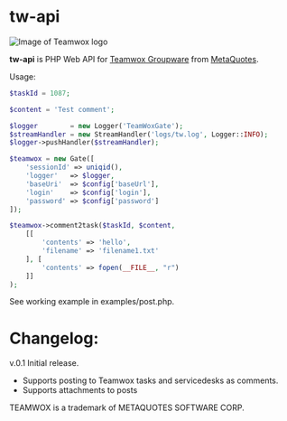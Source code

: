 # tw-api

![Image of Teamwox logo](http://www.teamwox.com/b/logo.gif)

**tw-api** is PHP Web API for [Teamwox Groupware](http://www.teamwox.com) from [MetaQuotes](https://www.metaquotes.net).

Usage:

```php
$taskId = 1087;

$content = 'Test comment';

$logger        = new Logger('TeamWoxGate');
$streamHandler = new StreamHandler('logs/tw.log', Logger::INFO);
$logger->pushHandler($streamHandler);

$teamwox = new Gate([
    'sessionId' => uniqid(),
    'logger'   => $logger, 
    'baseUri'  => $config['baseUrl'],
    'login'    => $config['login'],
    'password' => $config['password']
]);

$teamwox->comment2task($taskId, $content,
    [[
        'contents' => 'hello',
        'filename' => 'filename1.txt'
    ], [
        'contents' => fopen(__FILE__, "r")
    ]]
);
```

See working example in examples/post.php.

# Changelog:

v.0.1
Initial release. 
- Supports posting to Teamwox tasks and servicedesks as comments.
- Supports attachments to posts


TEAMWOX is a trademark of METAQUOTES SOFTWARE CORP.
